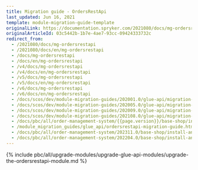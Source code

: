 ```yaml
---
title: Migration guide - OrdersRestApi
last_updated: Jun 16, 2021
template: module-migration-guide-template
originalLink: https://documentation.spryker.com/2021080/docs/mg-ordersrestapi
originalArticleId: 03c5442b-1b7e-4ae7-93cc-09424333732c
redirect_from:
  - /2021080/docs/mg-ordersrestapi
  - /2021080/docs/en/mg-ordersrestapi
  - /docs/mg-ordersrestapi
  - /docs/en/mg-ordersrestapi
  - /v4/docs/mg-ordersrestapi
  - /v4/docs/en/mg-ordersrestapi
  - /v5/docs/mg-ordersrestapi
  - /v5/docs/en/mg-ordersrestapi
  - /v6/docs/mg-ordersrestapi
  - /v6/docs/en/mg-ordersrestapi
  - /docs/scos/dev/module-migration-guides/202001.0/glue-api/migration-guide-ordersrestapi.html
  - /docs/scos/dev/module-migration-guides/202005.0/glue-api/migration-guide-ordersrestapi.html
  - /docs/scos/dev/module-migration-guides/202009.0/glue-api/migration-guide-ordersrestapi.html
  - /docs/scos/dev/module-migration-guides/202108.0/glue-api/migration-guide-ordersrestapi.html
  - /docs/pbc/all/order-management-system/{{page.version}}/base-shop/install-and-upgrade/upgrade-modules/upgrade-the-ordersrestapi-module.html
  - /module_migration_guides/glue_api/ordersrestapi-migration-guide.html
  - /docs/pbc/all/order-management-system/202311.0/base-shop/install-and-update/upgrade-modules/upgrade-the-ordersrestapi-module.html
  - /docs/pbc/all/order-management-system/202204.0/base-shop/install-and-upgrade/upgrade-modules/upgrade-the-ordersrestapi-module.html
---
```


{% include pbc/all/upgrade-modules/upgrade-glue-api-modules/upgrade-the-ordersrestapi-module.md %} <!-- To edit, see /_includes/pbc/all/upgrade-modules/upgrade-glue-api-modules/upgrade-the-ordersrestapi-module.md -->
